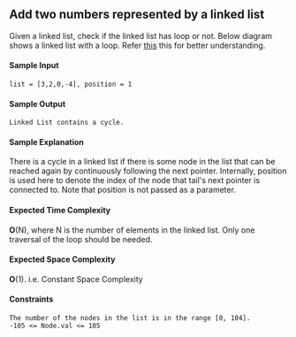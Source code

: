 ## **Add two numbers represented by a linked list**

Given a linked list, check if the linked list has loop or not. Below diagram shows a linked list with a loop.
Refer [this](https://i0.wp.com/www.dineshonjava.com/wp-content/uploads/2018/09/Linked-List-Loop.png?resize=530%2C207&ssl=1) this for better understanding. 

#### **Sample Input**
	list = [3,2,0,-4], position = 1

#### **Sample Output**
	Linked List contains a cycle.

#### **Sample Explanation**
There is a cycle in a linked list if there is some node in the list that can be reached again by continuously following the next pointer. Internally, position is used here  	    to denote the index of the node that tail's next pointer is connected to. Note that position is not passed as a parameter.


#### **Expected Time Complexity**
__O__(N), where N is the number of elements in the linked list. Only one traversal of the loop should be needed.


#### **Expected Space Complexity**
__O__(1). i.e. Constant Space Complexity

#### **Constraints**
	The number of the nodes in the list is in the range [0, 104].
	-105 <= Node.val <= 105
